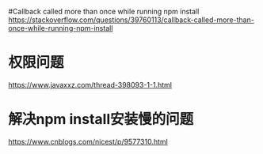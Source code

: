#Callback called more than once while running npm install
https://stackoverflow.com/questions/39760113/callback-called-more-than-once-while-running-npm-install


# 权限问题
https://www.javaxxz.com/thread-398093-1-1.html

# 解决npm install安装慢的问题
https://www.cnblogs.com/nicest/p/9577310.html
